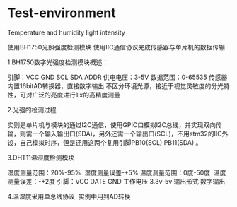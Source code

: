 # Test-environment
Temperature and humidity light intensity

使用BH1750光照强度检测模块
使用IIC通信协议完成传感器与单片机的数据传输

1.BH1750数字光强度检测模块概述：

引脚：VCC GND SCL SDA ADDR
供电电压：3-5V
数据范围：0-65535
传感器内置16bitAD转换器，直接数字输出
不区分环境光源，接近于视觉灵敏度的分光特性，可对广泛的亮度进行1lx的高精度测量

2.光强的检测过程

实则是单片机与模块的通过I2C通信，使用GPIO口模拟I2C总线，并实现双向传输，则需一个输入输出口(SDA)，另外还需一个输出口(SCL)，不用stm32的IIC外设，自己模拟时序，但是还用这两个复用引脚PB10(SCL) PB11(SDA) 。

3.DHT11温湿度检测模块

湿度测量范围：20%-95%  湿度测量误差-+5%
温度测量范围：0度-50度  温度测量误差：-+2度
引脚：VCC DATE GND
工作电压 3.3v-5v
输出形式 数字输出

4.温湿度采用单总线协议
  实例中用到AD转换
